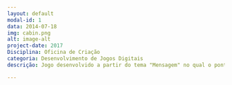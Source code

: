 ```yaml
---
layout: default
modal-id: 1
data: 2014-07-18
img: cabin.png
alt: image-alt
project-date: 2017
Disciplina: Oficina de Criação
categoria: Desenvolvimento de Jogos Digitais
descrição: Jogo desenvolvido a partir do tema "Mensagem" no qual o ponto de partida para a criação do jogo são os memes que tem sido muito difundido no seculo XXI. link do jogo:[Desafio dos Memes:]("https://alex-alves.github.io/AOD/").

---
```

